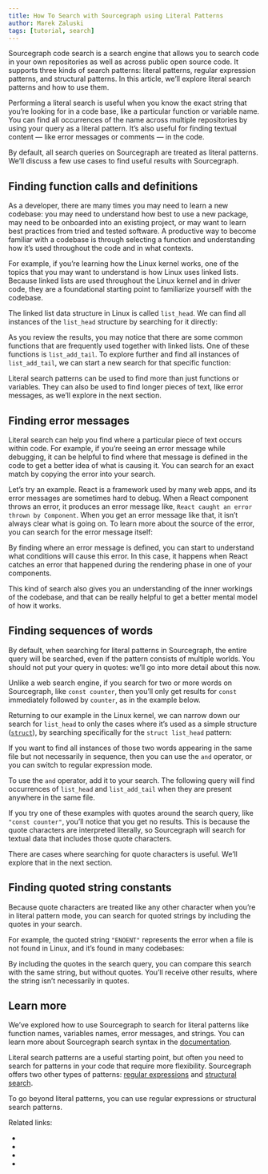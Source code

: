 ```yaml
---
title: How To Search with Sourcegraph using Literal Patterns
author: Marek Zaluski
tags: [tutorial, search]
---
```


Sourcegraph code search is a search engine that allows you to search code in your own repositories as well as across public open source code. It supports three kinds of search patterns: literal patterns, regular expression patterns, and structural patterns. In this article, we’ll explore literal search patterns and how to use them.

Performing a literal search is useful when you know the exact string that you’re looking for in a code base, like a particular function or variable name. You can find all occurrences of the name across multiple repositories by using your query as a literal pattern. It’s also useful for finding textual content — like error messages or comments — in the code.

By default, all search queries on Sourcegraph are treated as literal patterns. We’ll discuss a few use cases to find useful results with Sourcegraph.

## Finding function calls and definitions

As a developer, there are many times you may need to learn a new codebase: you may need to understand how best to use a new package, may need to be onboarded into an existing project, or may want to learn best practices from tried and tested software. A productive way to become familiar with a codebase is through selecting a function and understanding how it’s used throughout the code and in what contexts.

For example, if you’re learning how the Linux kernel works, one of the topics that you may want to understand is how Linux uses linked lists. Because linked lists are used throughout the Linux kernel and in driver code, they are a foundational starting point to familiarize yourself with the codebase.

The linked list data structure in Linux is called `list_head`. We can find all instances of the `list_head` structure by searching for it directly:

<SourcegraphSearch query="list_head"/>

As you review the results, you may notice that there are some common functions that are frequently used together with linked lists. One of these functions is `list_add_tail`. To explore further and find all instances of `list_add_tail`, we can start a new search for that specific function:

<SourcegraphSearch query="list_add_tail"/>

Literal search patterns can be used to find more than just functions or variables. They can also be used to find longer pieces of text, like error messages, as we’ll explore in the next section.

## Finding error messages

Literal search can help you find where a particular piece of text occurs within code. For example, if you’re seeing an error message while debugging, it can be helpful to find where that message is defined in the code to get a better idea of what is causing it. You can search for an exact match by copying the error into your search.

Let’s try an example. React is a framework used by many web apps, and its error messages are sometimes hard to debug. When a React component throws an error, it produces an error message like, `React caught an error thrown by Component`. When you get an error message like that, it isn’t always clear what is going on. To learn more about the source of the error, you can search for the error message itself:

<SourcegraphSearch query="React caught an error thrown"/>

By finding where an error message is defined, you can start to understand what conditions will cause this error. In this case, it happens when React catches an error that happened during the rendering phase in one of your components.

This kind of search also gives you an understanding of the inner workings of the codebase, and that can be really helpful to get a better mental model of how it works.

## Finding sequences of words

By default, when searching for literal patterns in Sourcegraph, the entire query will be searched, even if the pattern consists of multiple worlds. You should not put your query in quotes: we’ll go into more detail about this now.

Unlike a web search engine, if you search for two or more words on Sourcegraph, like `const counter`, then you’ll only get results for `const` immediately followed by `counter`, as in the example below.

<SourcegraphSearch query="const counter"/>

Returning to our example in the Linux kernel, we can narrow down our search for `list_head` to only the cases where it’s used as a simple structure ([`struct`][struct]), by searching specifically for the `struct list_head` pattern:

<SourcegraphSearch query="struct list_head"/>

If you want to find all instances of those two words appearing in the same file but not necessarily in sequence, then you can use the `and` operator, or you can switch to regular expression mode.

To use the `and` operator, add it to your search. The following query will find occurrences of `list_head` and `list_add_tail` when they are present anywhere in the same file.

<SourcegraphSearch query="list_head and list_add_tail"/>

If you try one of these examples with quotes around the search query, like `"const counter"`, you’ll notice that you get no results. This is because the quote characters are interpreted literally, so Sourcegraph will search for textual data that includes those quote characters.

There are cases where searching for quote characters is useful. We’ll explore that in the next section.

## Finding quoted string constants

Because quote characters are treated like any other character when you’re in literal pattern mode, you can search for quoted strings by including the quotes in your search.

For example, the quoted string `"ENOENT"` represents the error when a file is not found in Linux, and it’s found in many codebases:

<SourcegraphSearch query='"ENOENT"'/>

By including the quotes in the search query, you can compare this search with the same string, but without quotes. You’ll receive other results, where the string isn’t necessarily in quotes.

<SourcegraphSearch query='ENOENT'/>

## Learn more

We’ve explored how to use Sourcegraph to search for literal patterns like function names, variables names, error messages, and strings. You can learn more about Sourcegraph search syntax in the [documentation].

Literal search patterns are a useful starting point, but often you need to search for patterns in your code that require more flexibility. Sourcegraph offers two other types of patterns: [regular expressions] and [structural search].

To go beyond literal patterns, you can use regular expressions or structural search patterns.

Related links:

* [struct]: https://en.wikipedia.org/wiki/Struct_(C_programming_language)
* [documentation]: https://docs.sourcegraph.com/code_search/reference/queries
* [regular expressions]: https://docs.sourcegraph.com/code_search/reference/queries#regular-expression-search
* [structural search]: https://docs.sourcegraph.com/code_search/reference/structural
